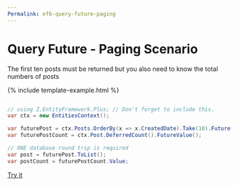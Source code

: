 ```yaml
---
Permalink: ef6-query-future-paging
---
```


# Query Future - Paging Scenario

The first ten posts must be returned but you also need to know the total numbers of posts

{% include template-example.html %} 
```csharp

// using Z.EntityFramework.Plus; // Don't forget to include this.
var ctx = new EntitiesContext();

var futurePost = ctx.Posts.OrderBy(x => x.CreatedDate).Take(10).Future()
var futurePostCount = ctx.Post.DeferredCount().FutureValue();

// ONE database round trip is required
var post = futurePost.ToList();
var postCount = futurePostCount.Value;

```

[Try it](https://dotnetfiddle.net/oA24FP)
